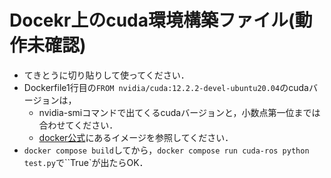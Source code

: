 # Docekr上のcuda環境構築ファイル(動作未確認)
* てきとうに切り貼りして使ってください．
* Dockerfile1行目の`FROM nvidia/cuda:12.2.2-devel-ubuntu20.04`のcudaバージョンは，
    * nvidia-smiコマンドで出てくるcudaバージョンと，小数点第一位までは合わせてください．
    * [docker公式](https://hub.docker.com/r/nvidia/cuda/#!)にあるイメージを参照してください．
* `docker compose build`してから，`docker compose run cuda-ros python test.py`で``True`が出たらOK．
